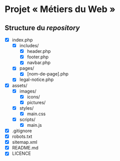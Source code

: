 # Projet « Métiers du Web »

## Structure du *repository*

- [X] index.php
    - [x] includes/
        - [x] header.php 
        - [x] footer.php 
        - [x] navbar.php 
    - [x] pages/
        - [x]  [nom-de-page].php 
    - [x] legal-notice.php 
- [x] assets/
    - [x] images/
        - [x] icons/          
        - [x] pictures/
    - [X] styles/
        - [X] main.css 
    - [X] scripts/
        - [X] main.js 
- [X] .gitignore
- [x] robots.txt 
- [x] sitemap.xml
- [X] README.md
- [x] LICENCE
